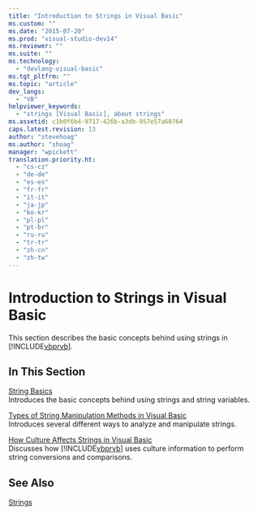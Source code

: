 ```yaml
---
title: "Introduction to Strings in Visual Basic"
ms.custom: ""
ms.date: "2015-07-20"
ms.prod: "visual-studio-dev14"
ms.reviewer: ""
ms.suite: ""
ms.technology: 
  - "devlang-visual-basic"
ms.tgt_pltfrm: ""
ms.topic: "article"
dev_langs: 
  - "VB"
helpviewer_keywords: 
  - "strings [Visual Basic], about strings"
ms.assetid: c1b0f6b4-9717-426b-a3db-957e57a60764
caps.latest.revision: 13
author: "stevehoag"
ms.author: "shoag"
manager: "wpickett"
translation.priority.ht: 
  - "cs-cz"
  - "de-de"
  - "es-es"
  - "fr-fr"
  - "it-it"
  - "ja-jp"
  - "ko-kr"
  - "pl-pl"
  - "pt-br"
  - "ru-ru"
  - "tr-tr"
  - "zh-cn"
  - "zh-tw"
---
```

# Introduction to Strings in Visual Basic
This section describes the basic concepts behind using strings in [!INCLUDE[vbprvb](../../../../csharp\programming-guide\concepts\linq/includes/vbprvb_md.md)].  
  
## In This Section  
 [String Basics](../../../../visual-basic\programming-guide\language-features\strings/string-basics.md)  
 Introduces the basic concepts behind using strings and string variables.  
  
 [Types of String Manipulation Methods in Visual Basic](../../../../visual-basic\programming-guide\language-features\strings/types-of-string-manipulation-methods.md)  
 Introduces several different ways to analyze and manipulate strings.  
  
 [How Culture Affects Strings in Visual Basic](../../../../visual-basic\programming-guide\language-features\strings/how-culture-affects-strings.md)  
 Discusses how [!INCLUDE[vbprvb](../../../../csharp\programming-guide\concepts\linq/includes/vbprvb_md.md)] uses culture information to perform string conversions and comparisons.  
  
## See Also  
 [Strings](../../../../visual-basic\programming-guide\language-features\strings/index.md)